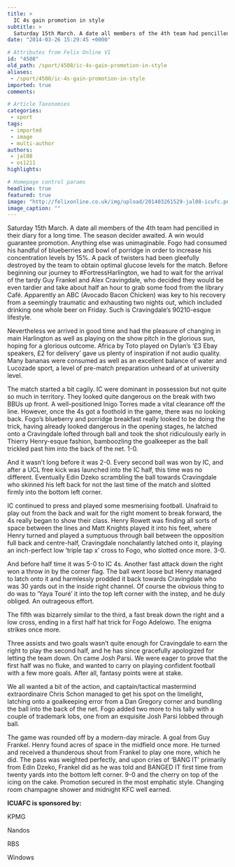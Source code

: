 ```yaml
---
title: >
  IC 4s gain promotion in style
subtitle: >
  Saturday 15th March. A date all members of the 4th team had pencilled in their diary for a long time. The season decider awaited. A win would guarantee promotion. Anything else was unimaginable.
date: "2014-03-26 15:29:45 +0000"

# Attributes from Felix Online V1
id: "4508"
old_path: /sport/4508/ic-4s-gain-promotion-in-style
aliases:
 - /sport/4508/ic-4s-gain-promotion-in-style
imported: true
comments:

# Article Taxonomies
categories:
 - sport
tags:
 - imported
 - image
 - multi-author
authors:
 - jal08
 - os1211
highlights:

# Homepage control params
headline: true
featured: true
image: "http://felixonline.co.uk/img/upload/201403261529-jal08-icufc.png"
image_caption: ""
---
```


Saturday 15th March. A date all members of the 4th team had pencilled in their diary for a long time. The season decider awaited. A win would guarantee promotion. Anything else was unimaginable. Fogo had consumed his handful of blueberries and bowl of porridge in order to increase his concentration levels by 15%. A pack of twisters had been gleefully destroyed by the team to obtain optimal glucose levels for the match. Before beginning our journey to #FortressHarlington, we had to wait for the arrival of the tardy Guy Frankel and Alex Cravingdale, who decided they would be even tardier and take about half an hour to grab some food from the library Café. Apparently an ABC (Avocado Bacon Chicken) was key to his recovery from a seemingly traumatic and exhausting two nights out, which included drinking one whole beer on Friday. Such is Cravingdale’s 90210-esque lifestyle.

Nevertheless we arrived in good time and had the pleasure of changing in main Harlington as well as playing on the show pitch in the glorious sun, hoping for a glorious outcome. Africa by Toto played on Dylan’s ‘£3 Ebay speakers, £2 for delivery’ gave us plenty of inspiration if not audio quality. Many bananas were consumed as well as an excellent balance of water and Lucozade sport, a level of pre-match preparation unheard of at university level.

The match started a bit cagily. IC were dominant in possession but not quite so much in territory. They looked quite dangerous on the break with two BBUs up front. A well-positioned Inigo Torres made a vital clearance off the line. However, once the 4s got a foothold in the game, there was no looking back. Fogo’s blueberry and porridge breakfast really looked to be doing the trick, having already looked dangerous in the opening stages, he latched onto a Cravingdale lofted through ball and took the shot ridiculously early in Thierry Henry-esque fashion, bamboozling the goalkeeper as the ball trickled past him into the back of the net. 1-0.

And it wasn’t long before it was 2-0. Every second ball was won by IC, and after a UCL free kick was launched into the IC half, this time was no different. Eventually Edin Dzeko scrambling the ball towards Cravingdale who skinned his left back for not the last time of the match and slotted firmly into the bottom left corner.

IC continued to press and played some mesmerising football. Unafraid to play out from the back and wait for the right moment to break forward, the 4s really began to show their class. Henry Rowett was finding all sorts of space between the lines and Matt Knights played it into his feet, where Henry turned and played a sumptuous through ball between the opposition full back and centre-half, Cravingdale nonchalantly latched onto it, playing an inch-perfect low ‘triple tap x’ cross to Fogo, who slotted once more. 3-0.

And before half time it was 5-0 to IC 4s. Another fast attack down the right won a throw in by the corner flag. The ball went loose but Henry managed to latch onto it and harmlessly prodded it back towards Cravingdale who was 30 yards out in the inside right channel. Of course the obvious thing to do was to ‘Yaya Touré’ it into the top left corner with the instep, and he duly obliged. An outrageous effort.

The fifth was bizarrely similar to the third, a fast break down the right and a low cross, ending in a first half hat trick for Fogo Adelowo. The enigma strikes once more.

Three assists and two goals wasn’t quite enough for Cravingdale to earn the right to play the second half, and he has since gracefully apologized for letting the team down. On came Josh Parsi. We were eager to prove that the first half was no fluke, and wanted to carry on playing confident football with a few more goals. After all, fantasy points were at stake.

We all wanted a bit of the action, and captain/tactical mastermind extraordinaire Chris Schon managed to get his spot on the limelight, latching onto a goalkeeping error from a Dan Gregory corner and bundling the ball into the back of the net. Fogo added two more to his tally with a couple of trademark lobs, one from an exquisite Josh Parsi lobbed through ball.

The game was rounded off by a modern-day miracle. A goal from Guy Frankel. Henry found acres of space in the midfield once more. He turned and received a thunderous shout from Frankel to play one more, which he did. The pass was weighted perfectly, and upon cries of ‘BANG IT’ primarily from Edin Dzeko, Frankel did as he was told and BANGED IT first time from twenty yards into the bottom left corner. 9-0 and the cherry on top of the icing on the cake. Promotion secured in the most emphatic style. Changing room champagne shower and midnight KFC well earned.

__ICUAFC is sponsored by:__

KPMG

Nandos

RBS

Windows
